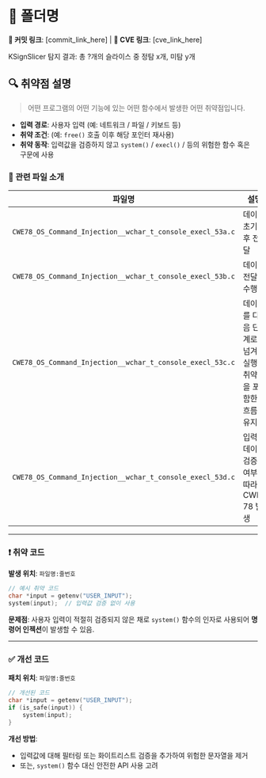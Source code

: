 # 📁 폴더명

**🔗 커밋 링크**: \[commit\_link\_here] | **🔗 CVE 링크**: \[cve\_link\_here]

KSignSlicer 탐지 결과: 총 ?개의 슬라이스 중 정탐 x개, 미탐 y개

## 🔍 취약점 설명
> 어떤 프로그램의 어떤 기능에 있는 어떤 함수에서 발생한 어떤 취약점입니다.

* **입력 경로**: 사용자 입력 (예: 네트워크 / 파일 / 키보드 등)
* **취약 조건**: (예: `free()` 호출 이후 해당 포인터 재사용)
* **취약 동작**: 입력값을 검증하지 않고 `system()` / `execl()` / 등의 위험한 함수 혹은 구문에 사용

### 📁 관련 파일 소개

| 파일명       | 설명                      |
| --------- | ----------------------- |
| `CWE78_OS_Command_Injection__wchar_t_console_execl_53a.c` | 데이터 초기화 후 전달 |
| `CWE78_OS_Command_Injection__wchar_t_console_execl_53b.c` | 데이터 전달만 수행 |
| `CWE78_OS_Command_Injection__wchar_t_console_execl_53c.c` | 데이터를 다음 단계로 넘겨 실행 취약점을 포함한 흐름 유지 |
| `CWE78_OS_Command_Injection__wchar_t_console_execl_53d.c` | 입력 데이터 검증 여부에 따라 CWE-78 발생 |

---

### ❗️ 취약 코드

**발생 위치**: `파일명:줄번호`

```c
// 예시 취약 코드
char *input = getenv("USER_INPUT");
system(input);  // 입력값 검증 없이 사용
```

**문제점**:
사용자 입력이 적절히 검증되지 않은 채로 `system()` 함수의 인자로 사용되어 **명령어 인젝션**이 발생할 수 있음.

---

### ✅ 개선 코드

**패치 위치**: `파일명:줄번호`

```c
// 개선된 코드
char *input = getenv("USER_INPUT");
if (is_safe(input)) {
    system(input);
}
```

**개선 방법**:

* 입력값에 대해 필터링 또는 화이트리스트 검증을 추가하여 위험한 문자열을 제거
* 또는, `system()` 함수 대신 안전한 API 사용 고려